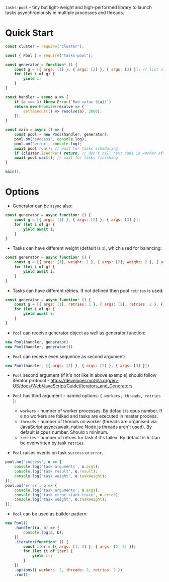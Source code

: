 `tasks-pool` - tiny but light-weight and high-performed library to launch tasks asynchroniously in multiple processes and threads.

Quick Start
===========

```js
const cluster = require('cluster');

const { Pool } = require("tasks-pool");

const generator = function* () {
    const g = [{ args: [1] }, { args: [2] }, { args: [3] }]; // list of arguments for handler
    for (let i of g) {
        yield i;
    }
}

const handler = async a => {
    if (a === 3) throw Error(`Bad value ${a}!`)
    return new Promise(resolve => {
        setTimeout(() => resolve(a), 2000);
    });
}

const main = async () => {
    const pool = new Pool(handler, generator);
    pool.on('success', console.log);
    pool.on('error', console.log);
    await pool.run(); // wait for tasks scheduling
    if (cluster.isWorker) return; // don't call next code in worker after fork
    await pool.wait(); // wait for tasks finishing
}

main();
```

Options
=======

- Generator can be `async` also:

```js
const generator = async function* () {
    const g = [{ args: [1] }, { args: [2] }, { args: [3] }];
    for (let i of g) {
        yield await i;
    }
}
```

- Tasks can have different weight (default is `1`), which used for balancing:

```js
const generator = async function* () {
    const g = [{ args: [1], weight: 1 }, { args: [2], weight: 2 }, { args: [3], weight: 3 }];
    for (let i of g) {
        yield await i;
    }
}
```

- Tasks can have different retries. If not defined then pool `retries` is used:

```js
const generator = async function* () {
    const g = [{ args: [1], retries: 1 }, { args: [2], retries: 2 }, { args: [3], retries: 3 }];
    for (let i of g) {
        yield await i;
    }
}
```

- `Pool` can receive generator object as well as generator function:

```js
new Pool(handler, generator)
new Pool(handler, generator())
```

- `Pool` can receive even sequence as second argument:

```js
new Pool(handler, [{ args: [1] }, { args: [2] }, { args: [3] }])
```

- `Pool` second argument (if it's not like in above example) should follow iterator protocol - https://developer.mozilla.org/en-US/docs/Web/JavaScript/Guide/Iterators_and_Generators

- `Pool` has third argument - named options: `{ workers, threads, retries }`:

    - `workers` - number of worker processes. By default is cpus number. If `0` no workers are folked and tasks are executed in master process.
    - `threads` - number of threads on worker (threads are organised via JavaScript async/await, native Node.js threads aren't used). By default is cpus number. Should `1` mininum.
    - `retries` - number of retries for task if it's failed. By default is `0`. Can be overwritten by task `retries`.

- `Pool` raises events on task `success` or `error`.

```js
pool.on('success', o => {
    console.log('task arguments', o.args);
    console.log('task result', o.result);
    console.log('task weight', o.taskWeight);
});
pool.on('error', o => {
    console.log('task arguments', o.args);
    console.log('task error stack trace', o.error);
    console.log('task weight', o.taskWeight);
});
```

- `Pool` can be used as builder pattern:

```js
new Pool()
    .handler((a, b) => {
        console.log(a, b);
    })
    .iterator(function* () {
        const iter = [{ args: [1, 3] }, { args: [2, 4] }];
        for (let it of iter) {
            yield it;
        }
    })
    .options({ workers: 2, threads: 2, retries: 2 })
    .run();
```